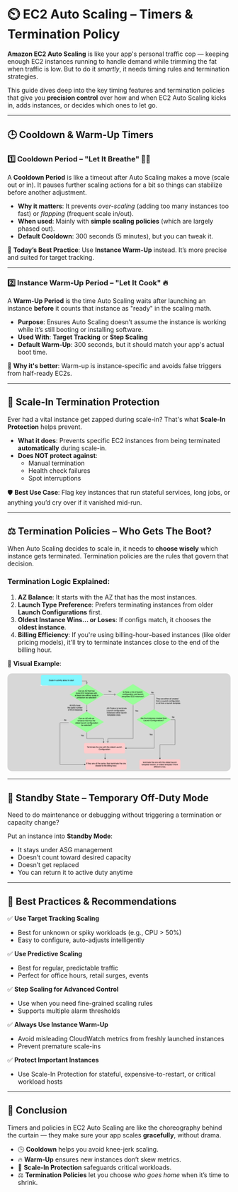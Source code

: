 # **⏲️ EC2 Auto Scaling – Timers & Termination Policy**

**Amazon EC2 Auto Scaling** is like your app's personal traffic cop — keeping enough EC2 instances running to handle demand while trimming the fat when traffic is low. But to do it _smartly_, it needs timing rules and termination strategies.

This guide dives deep into the key timing features and termination policies that give you **precision control** over how and when EC2 Auto Scaling kicks in, adds instances, or decides which ones to let go.

---

## **🕒 Cooldown & Warm-Up Timers**

### **1️⃣ Cooldown Period – "Let It Breathe" 😮‍💨**

A **Cooldown Period** is like a timeout after Auto Scaling makes a move (scale out or in). It pauses further scaling actions for a bit so things can stabilize before another adjustment.

- **Why it matters**: It prevents _over-scaling_ (adding too many instances too fast) or _flapping_ (frequent scale in/out).
- **When used**: Mainly with **simple scaling policies** (which are largely phased out).
- **Default Cooldown**: 300 seconds (5 minutes), but you can tweak it.

📌 **Today’s Best Practice**: Use **Instance Warm-Up** instead. It’s more precise and suited for target tracking.

---

### **2️⃣ Instance Warm-Up Period – "Let It Cook" 🔥**

A **Warm-Up Period** is the time Auto Scaling waits after launching an instance **before** it counts that instance as "ready" in the scaling math.

- **Purpose**: Ensures Auto Scaling doesn’t assume the instance is working while it’s still booting or installing software.
- **Used With**: **Target Tracking** or **Step Scaling**
- **Default Warm-Up**: 300 seconds, but it should match your app's actual boot time.

🧠 **Why it's better**: Warm-up is instance-specific and avoids false triggers from half-ready EC2s.

---

## **🔐 Scale-In Termination Protection**

Ever had a vital instance get zapped during scale-in? That's what **Scale-In Protection** helps prevent.

- **What it does**: Prevents specific EC2 instances from being terminated **automatically** during scale-in.
- **Does NOT protect against**:
  - Manual termination
  - Health check failures
  - Spot interruptions

🛡️ **Best Use Case**: Flag key instances that run stateful services, long jobs, or anything you’d cry over if it vanished mid-run.

---

## **⚖️ Termination Policies – Who Gets The Boot?**

When Auto Scaling decides to scale in, it needs to **choose wisely** which instance gets terminated. Termination policies are the rules that govern that decision.

### **Termination Logic Explained:**

1. **AZ Balance**: It starts with the AZ that has the most instances.
2. **Launch Type Preference**: Prefers terminating instances from older **Launch Configurations** first.
3. **Oldest Instance Wins... or Loses**: If configs match, it chooses the **oldest instance**.
4. **Billing Efficiency**: If you're using billing-hour–based instances (like older pricing models), it'll try to terminate instances close to the end of the billing hour.

📝 **Visual Example**:

<div style="text-align: center;">
  <img src="images/termination-policy.png" alt="Termination Policy Flow" style="border-radius: 10px;" />
</div>

---

## **🧯 Standby State – Temporary Off-Duty Mode**

Need to do maintenance or debugging without triggering a termination or capacity change?

Put an instance into **Standby Mode**:

- It stays under ASG management
- Doesn’t count toward desired capacity
- Doesn’t get replaced
- You can return it to active duty anytime

---

## **🧠 Best Practices & Recommendations**

✅ **Use Target Tracking Scaling**

- Best for unknown or spiky workloads (e.g., CPU > 50%)
- Easy to configure, auto-adjusts intelligently

✅ **Use Predictive Scaling**

- Best for regular, predictable traffic
- Perfect for office hours, retail surges, events

✅ **Step Scaling for Advanced Control**

- Use when you need fine-grained scaling rules
- Supports multiple alarm thresholds

✅ **Always Use Instance Warm-Up**

- Avoid misleading CloudWatch metrics from freshly launched instances
- Prevent premature scale-ins

✅ **Protect Important Instances**

- Use Scale-In Protection for stateful, expensive-to-restart, or critical workload hosts

---

## **🎯 Conclusion**

Timers and policies in EC2 Auto Scaling are like the choreography behind the curtain — they make sure your app scales **gracefully**, without drama.

- 🕒 **Cooldown** helps you avoid knee-jerk scaling.
- 🔥 **Warm-Up** ensures new instances don’t skew metrics.
- 🔐 **Scale-In Protection** safeguards critical workloads.
- ⚖️ **Termination Policies** let you choose _who goes home_ when it’s time to shrink.
